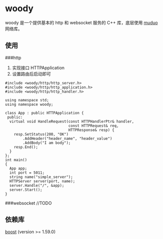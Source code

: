 # woody

woody 是一个提供基本的 http 和 websocket 服务的 C++ 库，底层使用 [muduo](https://github.com/chenshuo/muduo) 网络库。

## 使用
###http

1. 实现接口 HTTPApplication
2. 设置路由后启动即可

```
#include <woody/http/http_server.h>
#include <woody/http/http_application.h>
#include <woody/http/http_handler.h>

using namespace std;
using namespace woody;

class App : public HTTPApplication {
 public:
  virtual void HandleRequest(const HTTPHandlerPtr& handler,
                             const HTTPRequest& req,
                             HTTPResponse& resp) {
    resp.SetStatus(200, "OK")
        .AddHeader("header_name", "header_value")
        .AddBody("I am body");
    resp.End();
  }
};
int main()
{
  App app;
  int port = 5011;
  string name("simple_server");
  HTTPServer server(port, name);
  server.Handle("/", &app);
  server.Start();
}
```

###websocket
//TODO


## 依赖库
[boost](http://www.boost.org/) (version >= 1.59.0)

